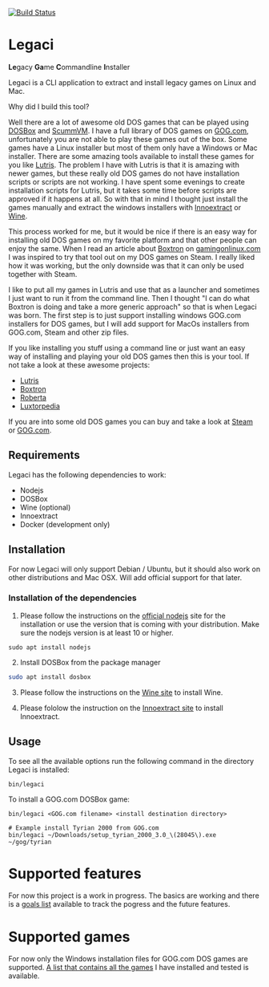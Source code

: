 [![Build Status](https://travis-ci.org/richardregeer/legaci.svg?branch=master)](https://travis-ci.org/richardregeer/legaci)
# Legaci
**Le**gacy **Ga**me **C**ommandline **I**nstaller

Legaci is a CLI application to extract and install legacy games on Linux and Mac.

Why did I build this tool?  

Well there are a lot of awesome old DOS games that can be played using [DOSBox](https://www.dosbox.com/) and [ScummVM](https://www.scummvm.org/). I have a full library of DOS games on [GOG.com](https://www.gog.com), unfortunately you are not able to play these games out of the box. Some games have a Linux installer but most of them only have a Windows or Mac installer. There are some amazing tools available to install these games for you like [Lutris](https://lutris.net/). The problem I have with Lutris is that it is amazing with newer games, but these really old DOS games do not have installation scripts or scripts are not working. I have spent some evenings to create installation scripts for Lutris, but it takes some time before scripts are approved if it happens at all. So with that in mind I thought just install the games manually and extract the windows installers with [Innoextract](https://constexpr.org/innoextract/) or [Wine](https://www.winehq.org/).

This process worked for me, but it would be nice if there is an easy way for installing old DOS games on my favorite platform and that other people can enjoy the same. When I read an article about [Boxtron](https://www.gamingonlinux.com/articles/boxtron-a-steam-compatibility-tool-to-run-games-through-a-native-linux-dosbox.14699) on [gamingonlinux.com](https://www.gamingonlinux.com/) I was inspired to try that tool out on my DOS games on Steam. I really liked how it was working, but the only downside was that it can only be used together with Steam.

I like to put all my games in Lutris and use that as a launcher and sometimes I just want to run it from the command line. Then I thought "I can do what Boxtron is doing and take a more generic approach" so that is when Legaci was born. The first step is to just support installing windows GOG.com installers for DOS games, but I will add support for MacOs installers from GOG.com, Steam and other zip files.

If you like installing you stuff using a command line or just want an easy way of installing and playing your old DOS games then this is your tool. If not take a look at these awesome projects:
 - [Lutris](https://lutris.net/)
 - [Boxtron](https://github.com/dreamer/boxtron)
 - [Roberta](https://github.com/dreamer/roberta)
 - [Luxtorpedia](https://github.com/dreamer/luxtorpeda)

If you are into some old DOS games you can buy and take a look at [Steam](https://store.steampowered.com/) or [GOG.com](https://www.gog.com/).

## Requirements
Legaci has the following dependencies to work:
 - Nodejs
 - DOSBox
 - Wine (optional)
 - Innoextract
 - Docker (development only)

## Installation
For now Legaci will only support Debian / Ubuntu, but it should also work on other distributions and Mac OSX. Will add official support for that later.

### Installation of the dependencies
1. Please follow the instructions on the [official nodejs](https://github.com/nodesource/distributions/blob/master/README.md) site for the installation or use the version that is coming with your distribution. Make sure the nodejs version is at least 10 or higher.
```
sudo apt install nodejs
```

2. Install DOSBox from the package manager
```bash
sudo apt install dosbox
```

3. Please follow the instructions on the [Wine site](https://wiki.winehq.org/Ubuntu) to install Wine.

4. Please fololow the instruction on the [Innoextract site](https://constexpr.org/innoextract/install) to install Innoextract.

## Usage
To see all the available options run the following command in the directory Legaci is installed:
```
bin/legaci
```

To install a GOG.com DOSBox game:
```
bin/legaci <GOG.com filename> <install destination directory>

# Example install Tyrian 2000 from GOG.com
bin/legaci ~/Downloads/setup_tyrian_2000_3.0_\(28045\).exe ~/gog/tyrian 
```

# Supported features
For now this project is a work in progress. The basics are working and there is a [goals list](./docs/goals.md) available to track the pogress and the future features.

# Supported games
For now only the Windows installation files for GOG.com DOS games are supported. [A list that contains all the games](./docs/games.md) I have installed and tested is available.